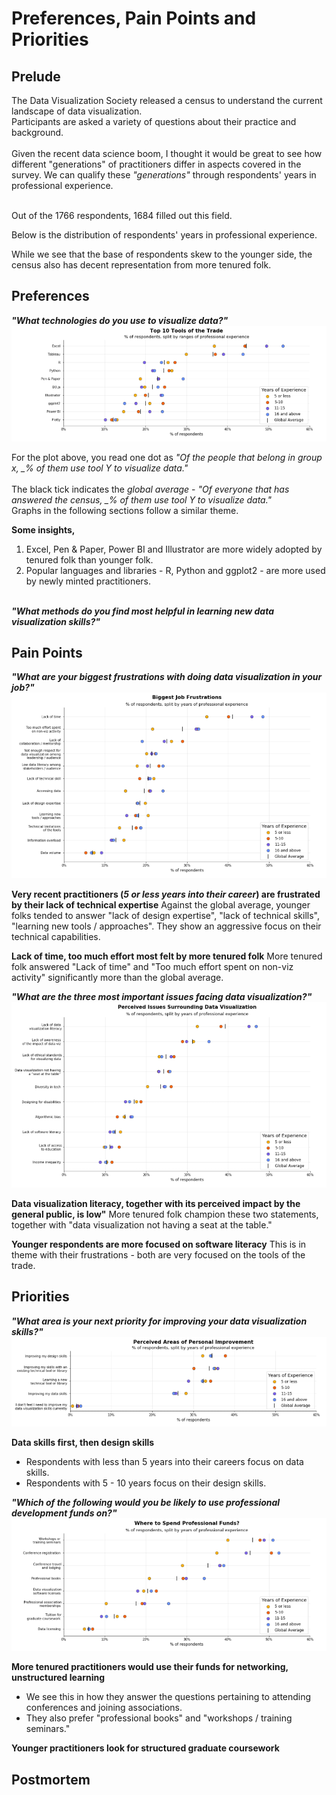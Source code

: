 Preferences, Pain Points and Priorities
===

Prelude
---
The Data Visualization Society released a census to understand the current landscape of data visualization. <br>
Participants are asked a variety of questions about their practice and background. <br><br>
Given the recent data science boom, I thought it would be great to see how different "generations" of practitioners differ in aspects covered in the survey. We can qualify these *"generations"* through respondents' years in professional experience.<br><br>

Out of the 1766 respondents, 1684 filled out this field.

Below is the distribution of respondents' years in professional experience.


While we see that the base of respondents skew to the younger side, the census also has decent representation from more tenured folk.



Preferences
---
<b><i>"What technologies do you use to visualize data?"</i></b>
<img src="/2020 Survey Viz/tech_respondents.png">

For the plot above, you read one dot as *"Of the people that belong in group x, _% of them use tool Y to visualize data."*<br><br>
The black tick indicates the *global average* - *"Of everyone that has answered the census, _% of them use tool Y to visualize data."*<br>
Graphs in the following sections follow a similar theme.

**Some insights,** 
1. Excel, Pen & Paper, Power BI and Illustrator are more widely adopted by tenured folk than younger folk.
2. Popular languages and libraries - R, Python and ggplot2 - are more used by newly minted practitioners.

<br>
<b><i>"What methods do you find most helpful in learning new data visualization skills?"</i></b>
<TO-DO>



Pain Points
---
<b><i>"What are your biggest frustrations with doing data visualization in your job?"</i></b>
<img src="/2020 Survey Viz/frus_respondents.png">

**Very recent practitioners (*5 or less years into their career*) are frustrated by their lack of technical expertise**
Against the global average, younger folks tended to answer "lack of design expertise", "lack of technical skills", "learning new tools / approaches".
They show an aggressive focus on their technical capabilities.

**Lack of time, too much effort most felt by more tenured folk**
More tenured folk answered "Lack of time" and "Too much effort spent on non-viz activity" significantly more than the global average.



<b><i>"What are the three most important issues facing data visualization?"</i></b>
<img src="/2020 Survey Viz/issu_respondents.png">

**Data visualization literacy, together with its perceived impact by the general public, is low"**
More tenured folk champion these two statements, together with "data visualization not having a seat at the table."

**Younger respondents are more focused on software literacy**
This is in theme with their frustrations - both are very focused on the tools of the trade.



Priorities
---
<b><i>"What area is your next priority for improving your data visualization skills?"</i></b>
<img src="/2020 Survey Viz/area_respondents.png">

**Data skills first, then design skills**
* Respondents with less than 5 years into their careers focus on data skills.
* Respondents with 5 - 10 years focus on their design skills.


<b><i>"Which of the following would you be likely to use professional development funds on?"</i></b>
<img src="/2020 Survey Viz/devs_respondents.png">

**More tenured practitioners would use their funds for networking, unstructured learning**
* We see this in how they answer the questions pertaining to attending conferences and joining associations.
* They also prefer "professional books" and "workshops / training seminars."

**Younger practitioners look for structured graduate coursework**



Postmortem
---
<TO-DO>

